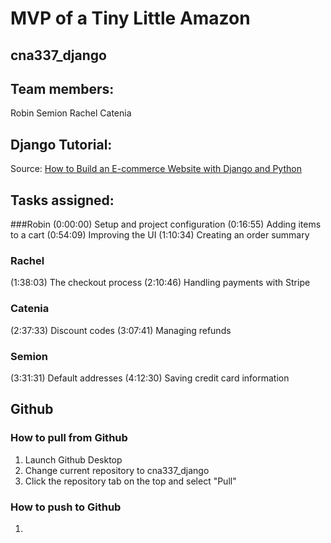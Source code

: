 # MVP of a Tiny Little Amazon 
## cna337_django

## Team members: 
Robin
Semion
Rachel
Catenia

## Django Tutorial:
Source: [How to Build an E-commerce Website with Django and Python](https://www.youtube.com/watch?v=YZvRrldjf1Y&feature=youtu.be)

## Tasks assigned:
###Robin
(0:00:00) Setup and project configuration 
(0:16:55) Adding items to a cart 
(0:54:09) Improving the UI 
(1:10:34) Creating an order summary 
### Rachel
(1:38:03) The checkout process 
(2:10:46) Handling payments with Stripe 
### Catenia
(2:37:33) Discount codes
(3:07:41) Managing refunds 
### Semion
(3:31:31) Default addresses 
(4:12:30) Saving credit card information 

## Github
### How to pull from Github
1. Launch Github Desktop
2. Change current repository to cna337_django
3. Click the repository tab on the top and select "Pull"

### How to push to Github
1.  
